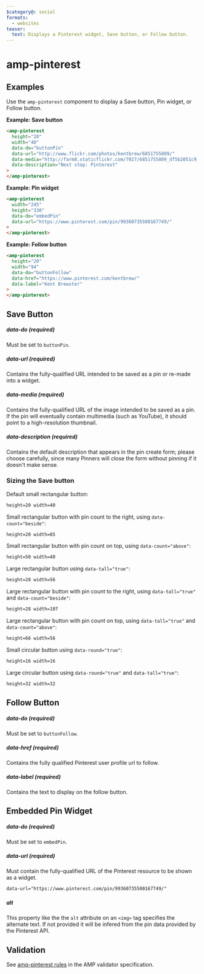 ```yaml
---
$category@: social
formats:
  - websites
teaser:
  text: Displays a Pinterest widget, Save button, or Follow button.
---
```


# amp-pinterest

## Examples

Use the `amp-pinterest` component to display a Save button, Pin widget, or Follow button.

**Example: Save button**

```html
<amp-pinterest
  height="20"
  width="40"
  data-do="buttonPin"
  data-url="http://www.flickr.com/photos/kentbrew/6851755809/"
  data-media="http://farm8.staticflickr.com/7027/6851755809_df5b2051c9_z.jpg"
  data-description="Next stop: Pinterest"
>
</amp-pinterest>
```

**Example: Pin widget**

```html
<amp-pinterest
  width="245"
  height="330"
  data-do="embedPin"
  data-url="https://www.pinterest.com/pin/99360735500167749/"
>
</amp-pinterest>
```

**Example: Follow button**

```html
<amp-pinterest
  height="20"
  width="94"
  data-do="buttonFollow"
  data-href="https://www.pinterest.com/kentbrew/"
  data-label="Kent Brewster"
>
</amp-pinterest>
```

## Save Button

##### data-do (required)

Must be set to `buttonPin`.

##### data-url (required)

Contains the fully-qualified URL intended to be saved as a pin or re-made into a widget.

##### data-media (required)

Contains the fully-qualified URL of the image intended to be saved as a pin. If the pin will eventually contain multimedia (such as YouTube), it should point to a high-resolution thumbnail.

##### data-description (required)

Contains the default description that appears in the pin create form; please choose carefully, since many Pinners will close the form without pinning if it doesn't make sense.

### Sizing the Save button

Default small rectangular button:

```html
height=20 width=40
```

Small rectangular button with pin count to the right, using `data-count="beside"`:

```html
height=20 width=85
```

Small rectangular button with pin count on top, using `data-count="above"`:

```html
height=50 width=40
```

Large rectangular button using `data-tall="true"`:

```html
height=28 width=56
```

Large rectangular button with pin count to the right, using `data-tall="true"` and `data-count="beside"`:

```html
height=28 width=107
```

Large rectangular button with pin count on top, using `data-tall="true"` and `data-count="above"`:

```html
height=66 width=56
```

Small circular button using `data-round="true"`:

```html
height=16 width=16
```

Large circular button using `data-round="true"` and `data-tall="true"`:

```html
height=32 width=32
```

## Follow Button

##### data-do (required)

Must be set to `buttonFollow`.

##### data-href (required)

Contains the fully qualified Pinterest user profile url to follow.

##### data-label (required)

Contains the text to display on the follow button.

## Embedded Pin Widget

##### data-do (required)

Must be set to `embedPin`.

##### data-url (required)

Must contain the fully-qualified URL of the Pinterest resource to be shown as a widget.

```html
data-url="https://www.pinterest.com/pin/99360735500167749/"
```

##### alt

This property like the the `alt` attribute on an `<img>` tag specifies the alternate text. If not provided it will be infered from the pin data provided by the Pinterest API.

## Validation

See [amp-pinterest rules](https://github.com/ampproject/amphtml/blob/main/extensions/amp-pinterest/validator-amp-pinterest.protoascii) in the AMP validator specification.
